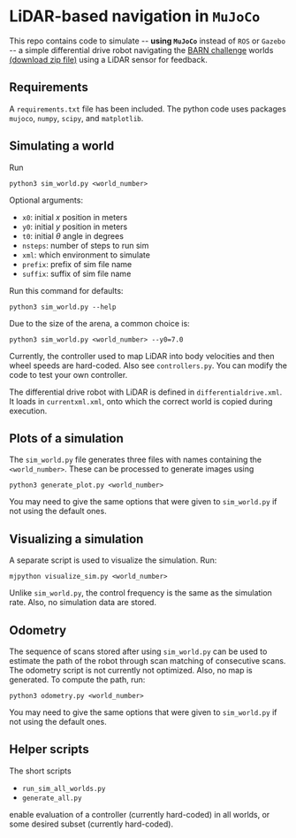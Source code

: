 # LiDAR-based navigation in `MuJoCo` 

This repo contains code to simulate -- **using `MuJoCo`** instead of `ROS` or `Gazebo` -- a simple differential drive robot navigating the [BARN challenge](https://cs.gmu.edu/~xiao/Research/BARN_Challenge/BARN_Challenge25.html) worlds [(download zip file)](https://cs.gmu.edu/~xiao/Research/BARN/BARN_dataset.zip) using a LiDAR sensor for feedback. 

## Requirements

A `requirements.txt` file has been included. The python code uses packages `mujoco`, `numpy`, `scipy`, and `matplotlib`. 


## Simulating a world
Run
```
python3 sim_world.py <world_number>
```

Optional arguments:

- `x0`: initial $x$ position in meters
- `y0`: initial $y$ position in meters
- `t0`: initial $\theta$ angle in degrees
- `nsteps`: number of steps to run sim
- `xml`: which environment to simulate
- `prefix`: prefix of sim file name
- `suffix`: suffix of sim file name

Run this command for defaults:
```
python3 sim_world.py --help
```

Due to the size of the arena, a common choice is:
```
python3 sim_world.py <world_number> --y0=7.0
```

Currently, the controller used to map LiDAR into body velocities and then wheel speeds are hard-coded. Also see `controllers.py`. You can modify the code to test your own controller.

The differential drive robot with LiDAR is defined in `differentialdrive.xml`. It loads in `currentxml.xml`, onto which the correct world is copied during execution.

## Plots of a simulation
The `sim_world.py` file generates three files with names containing the `<world_number>`. These can be processed to generate images using
```
python3 generate_plot.py <world_number>
```
You may need to give the same options that were given to `sim_world.py` if not using the default ones. 


## Visualizing a simulation
A separate script is used to visualize the simulation. Run:

```
mjpython visualize_sim.py <world_number>
```

Unlike `sim_world.py`, the control frequency is the same as the simulation rate. Also, no simulation data are stored. 

## Odometry
The sequence of scans stored after using `sim_world.py` can be used to estimate the path of the robot through scan matching of consecutive scans. The odometry script is not currently not optimized. Also, no map is generated.  To compute the path, run:

```
python3 odometry.py <world_number>
```
You may need to give the same options that were given to `sim_world.py` if not using the default ones. 

## Helper scripts
The short scripts 

- `run_sim_all_worlds.py`
- `generate_all.py`

enable evaluation of a controller (currently hard-coded) in all worlds, or some desired subset (currently hard-coded). 
